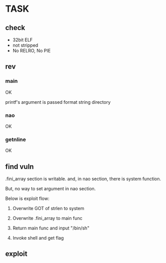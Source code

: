 # TASK

## check

- 32bit ELF
- not stripped
- No RELRO, No PIE

## rev


### main

OK

printf's argument is passed format string directory

### nao

OK

### getnline

OK


## find vuln

.fini_array section is writable. and, in nao section, there is system function.

But, no way to set argument in nao section.


Below is exploit flow:

1. Overwrite GOT of strlen to system

2. Overwrite .fini_array to main func

3. Return main func and input "/bin/sh"

4. Invoke shell and get flag

## exploit
